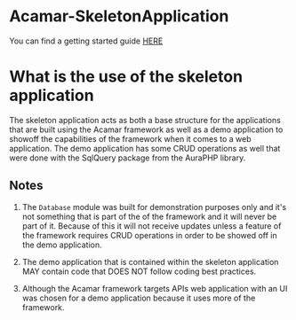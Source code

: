 Acamar-SkeletonApplication
===========================

You can find a getting started guide [HERE](http://acamar.no-ip.biz/category/documentation/getting-started/)

What is the use of the skeleton application
===========================

The skeleton application acts as both a base structure for the applications that are built using the Acamar framework
as well as a demo application to showoff the capabilities of the framework when it comes to a web application. The
demo application has some CRUD operations as well that were done with the SqlQuery package from the AuraPHP library.

Notes
----------
1. The `Database` module was built for demonstration purposes only and it's not something that is part of the
of the framework and it will never be part of it. Because of this it will not receive updates unless a feature of
the framework requires CRUD operations in order to be showed off in the demo application.

2. The demo application that is contained within the skeleton application MAY contain code that DOES NOT follow
coding best practices.

3. Although the Acamar framework targets APIs web application with an UI was chosen for a demo application because it
uses more of the framework.
